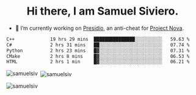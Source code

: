 <h1 align="center">Hi there, I am Samuel Siviero.</h1>

- 🔭 I’m currently working on [Presidio](https://presidio.ac), an anti-cheat for [Project Nova](https://discord.gg/novafn).

<!--START_SECTION:waka-->

```txt
C++             19 hrs 29 mins  ███████████████░░░░░░░░░░   59.63 %
C#              2 hrs 31 mins   ██░░░░░░░░░░░░░░░░░░░░░░░   07.74 %
Python          2 hrs 23 mins   █▓░░░░░░░░░░░░░░░░░░░░░░░   07.31 %
CMake           2 hrs 8 mins    █▓░░░░░░░░░░░░░░░░░░░░░░░   06.53 %
HTML            2 hrs 1 min     █▓░░░░░░░░░░░░░░░░░░░░░░░   06.21 %
```

<!--END_SECTION:waka-->

<p><img align="left" src="https://github-readme-stats.vercel.app/api/top-langs?username=samuelsiv&show_icons=true&locale=en&layout=compact&theme=radical" alt="samuelsiv" /></p>

<p>&nbsp;<img align="center" src="https://github-readme-stats.vercel.app/api?username=samuelsiv&show_icons=true&locale=en&theme=radical" alt="samuelsiv" /></p>
<p align="left"> <img src="https://komarev.com/ghpvc/?username=samuelsiv&label=Profile%20views&color=0e75b6&style=flat" alt="samuelsiv" /> </p>
